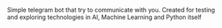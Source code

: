 Simple telegram bot that try to communicate with you.
Created for testing and exploring technologies in AI, Machine Learning and Python itself